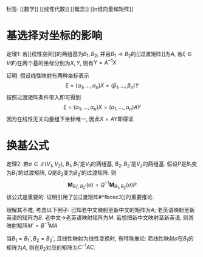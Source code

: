 标签: [[数学]] [[线性代数]] [[概念]] [[n维向量和矩阵]]

# 基选择对坐标的影响

定理1: 若[[线性空间]]的两组基为$B_{1},B_{2}$; 并且$B_{1} \to B_{2}$的[[过渡矩阵]]为$A$, 若$\xi \in V(\mathbf{F})$在两个基的坐标分别为$X, Y$, 则有$Y = A^{-1}X$

证明: 假设线性映射有两种坐标表示
$$
\xi = (\alpha_{1}, \dots, \alpha_{n})X = (\beta_{1}, \dots, \beta_{n})Y
$$
按照过渡矩阵条件带入即可得到
$$
\xi = (\alpha_{1}, \dots, \alpha_{n})X = (\alpha_{1}, \dots, \alpha_{n})AY
$$
因为在线性无关向量组下坐标唯一, 因此$X = AY$即得证. 

# 换基公式

定理2: 若$\sigma \in \mathcal{L}(V_{1},V_{2})$, $B_{1}, B_{1}'$是$V_{1}$的两组基, $B_{2},B_{2}'$是$V_{2}$的两组基. 假设$P$是$B_{1}$变为$B_{1}'$的过渡矩阵, $Q$是$B_{2}$变为$B_{2}'$的过渡矩阵. 则
$$
\mathbf{M}_{B_{1}',B_{2}'}(\sigma) = Q^{-1}\mathbf{M}_{B_{1},B_{2}}(\sigma)P
$$
该公式是重要的. 证明引用了[[过渡矩阵#^fbcec3]]的重要推论. 

理解其不难, 考虑以下例子: 已知老中文映射至新中文的矩阵为$A$; 老英语映射至新英语的矩阵为$B$. 老中文$\to$老英语映射矩阵为$M$. 若想把新中文映射至新英语, 则其映射矩阵$M' = B^{-1}MA$

当$B_{1}=B_{1}', B_{2}=B_{2}'$, 且线性映射为线性变换时, 有特殊推论: 若线性映射$\sigma$在$B_{1}$的矩阵为$A$, 则在$B_{2}$对应的矩阵为$C^{-1}AC$. 